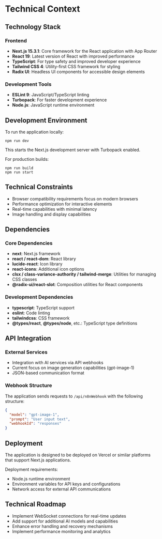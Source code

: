# Technical Context

## Technology Stack

### Frontend

- **Next.js 15.3.1**: Core framework for the React application with App Router
- **React 19**: Latest version of React with improved performance
- **TypeScript**: For type safety and improved developer experience
- **Tailwind CSS 4**: Utility-first CSS framework for styling
- **Radix UI**: Headless UI components for accessible design elements

### Development Tools

- **ESLint 9**: JavaScript/TypeScript linting
- **Turbopack**: For faster development experience
- **Node.js**: JavaScript runtime environment

## Development Environment

To run the application locally:

```
npm run dev
```

This starts the Next.js development server with Turbopack enabled.

For production builds:

```
npm run build
npm run start
```

## Technical Constraints

- Browser compatibility requirements focus on modern browsers
- Performance optimization for interactive elements
- Real-time capabilities with minimal latency
- Image handling and display capabilities

## Dependencies

### Core Dependencies

- **next**: Next.js framework
- **react / react-dom**: React library
- **lucide-react**: Icon library
- **react-icons**: Additional icon options
- **clsx / class-variance-authority / tailwind-merge**: Utilities for managing CSS classes
- **@radix-ui/react-slot**: Composition utilities for React components

### Development Dependencies

- **typescript**: TypeScript support
- **eslint**: Code linting
- **tailwindcss**: CSS framework
- **@types/react**, **@types/node**, etc.: TypeScript type definitions

## API Integration

### External Services

- Integration with AI services via API webhooks
- Current focus on image generation capabilities (gpt-image-1)
- JSON-based communication format

### Webhook Structure

The application sends requests to `/api/n8nWebhook` with the following structure:

```json
{
  "model": "gpt-image-1",
  "prompt": "User input text",
  "webhookId": "responses"
}
```

## Deployment

The application is designed to be deployed on Vercel or similar platforms that support Next.js applications.

Deployment requirements:

- Node.js runtime environment
- Environment variables for API keys and configurations
- Network access for external API communications

## Technical Roadmap

- Implement WebSocket connections for real-time updates
- Add support for additional AI models and capabilities
- Enhance error handling and recovery mechanisms
- Implement performance monitoring and analytics
